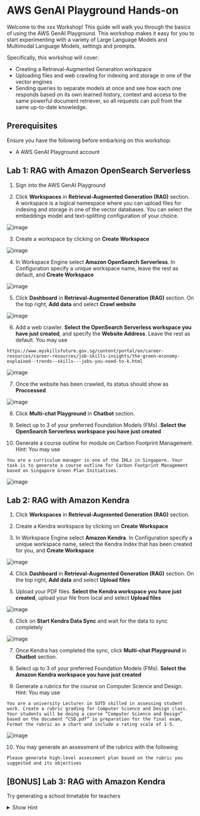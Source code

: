 # AWS GenAI Playground Hands-on

Welcome to the xxx Workshop! This guide will walk you through the basics of using the AWS GenAI Playground. This workshop makes it easy for you to start experimenting with a variety of Large Language Models and Multimodal Language Models, settings and prompts.

Specifically, this workshop will cover:
- Creating a Retrieval-Augmented Generation workspace
- Uploading files and web crawling for indexing and storage in one of the vector engines
- Sending queries to separate models at once and see how each one responds based on its own learned history, context and access to the same powerful document retriever, so all requests can pull from the same up-to-date knowledge.

## Prerequisites

Ensure you have the following before embarking on this workshop:
- A AWS GenAI Playground account

## Lab 1: RAG with Amazon OpenSearch Serverless

1. Sign into the AWS GenAI Playground

2. Click **Workspaces** in **Retrieval-Augmented Generation (RAG)** section. A workspace is a logical namespace where you can upload files for indexing and storage in one of the vector databases. You can select the embeddings model and text-splitting configuration of your choice.

![image](./media/image1.png)

3. Create a workspace by clicking on **Create Workspace**

![image](./media/image2.png)

4. In Workspace Engine select **Amazon OpenSearch Serverless**. In Configuration specify a unique workspace name, leave the rest as default, and **Create Workspace**

![image](./media/image3.png)

5. Click **Dashboard** in **Retrieval-Augmented Generation (RAG)** section. On the top right, **Add data** and select **Crawl website**

![image](./media/image4.png)

6. Add a web crawler. **Select the OpenSearch Serverless workspace you have just created**, and specify the **Website Address**. Leave the rest as default. You may use

```
https://www.myskillsfuture.gov.sg/content/portal/en/career-resources/career-resources/job-skills-insights/the-green-economy-explained--trends--skills---jobs-you-need-to-k.html
```

![image](./media/image5.png)

7. Once the website has been crawled, its status should show as **Proccessed**

![image](./media/image6.png)

8. Click **Multi-chat Playground** in **Chatbot** section. 

9. Select up to 3 of your preferred Foundation Models (FMs). **Select the OpenSearch Serverless workspace you have just created**

10. Generate a course outline for module on Carbon Footprint Management. Hint: You may use 

```
You are a curriculum manager in one of the IHLs in Singapore. Your task is to generate a course outline for Carbon Footprint Management based on Singapore Green Plan Initiatives. 
```

![image](./media/image7.png)


## Lab 2: RAG with Amazon Kendra

1. Click **Workspaces** in **Retrieval-Augmented Generation (RAG)** section.

2. Create a Kendra workspace by clicking on **Create Workspace**

3. In Workspace Engine select **Amazon Kendra**. In Configuration specify a unique workspace name, select the Kendra Index that has been created for you, and **Create Workspace**

![image](./media/image8.png)

4. Click **Dashboard** in **Retrieval-Augmented Generation (RAG)** section. On the top right, **Add data** and select **Upload files**

5. Upload your PDF files. **Select the Kendra workspace you have just created**, upload your file from local and select **Upload files**

![image](./media/image9.png)

6. Click on **Start Kendra Data Sync** and wait for the data to sync completely

![image](./media/image10.png)

7. Once Kendra has completed the sync, click **Multi-chat Playground** in **Chatbot** section. 

8. Select up to 3 of your preferred Foundation Models (FMs). **Select the Amazon Kendra workspace you have just created**

9. Generate a rubrics for the course on Computer Science and Design. Hint: You may use 

```
You are a university Lecturer in SUTD skilled in assessing student work. Create a rubric grading for Computer Science and Design class. Your students will be doing a course “Computer Science and Design” based on the document “CSD.pdf” in preparation for the final exam, Format the rubric as a chart and include a rating scale of 1-5.
```

![image](./media/image11.png)

10. You may generate an assessment of the rubrics with the following

``` 
Please generate high-level assessment plan based on the rubric you suggested and its objectives
```

## [BONUS] Lab 3: RAG with Amazon Kendra

Try generating a school timetable for teachers 

<details><summary>Show Hint</summary>
<p>

```
You are an AI assistant designed to help school administrators create optimal school timetables. Your task is to generate a weekly timetable that schedules all required classes, assigns teachers and rooms appropriately, and balances student and teacher workloads. Create a sample timetable framework that has 50 minute periods and accounts for a 1 hour lunch break. The school offers courses in Math, Science, English, History, Art, Music, and Physical Education. The timetable should include period times, class name, teacher name, classroom number, and student roster for each scheduled class period. Could you provide a sample timetable structure for me to review? Please use placeholder names and numbers when referring to classes, teachers, rooms and students. Let me know if you need any clarification or additional information.
```
</p>
</details>

